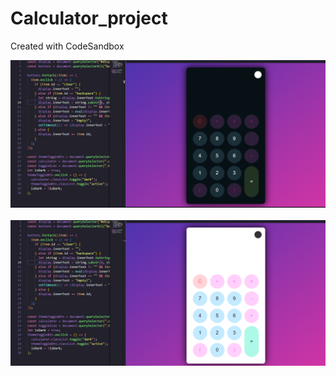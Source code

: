 # Calculator_project
Created with CodeSandbox


<img src="https://github.com/ezio-24/Calculator_project/blob/main/Capture.PNG">
<br>
<br>
<img src="https://github.com/ezio-24/Calculator_project/blob/main/Capture2.PNG"/>
<br>
